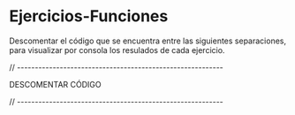 # Ejercicios-Funciones

Descomentar el código que se encuentra entre las siguientes separaciones, para visualizar por consola los resulados de cada ejercicio.

// ----------------------------------------------------------

DESCOMENTAR CÓDIGO

// ----------------------------------------------------------
